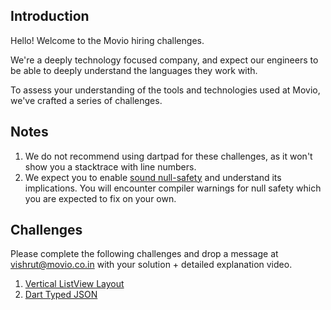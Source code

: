 ## Introduction

Hello! Welcome to the Movio hiring challenges.

We're a deeply technology focused company, and expect our engineers to be able to  deeply understand the languages they work with. 

To assess your understanding of the tools and technologies used at Movio, we've crafted a series of challenges.

## Notes

1. We do not recommend using dartpad for these challenges, as it won't show you a stacktrace with line numbers.
2. We expect you to enable [sound null-safety](https://dart.dev/null-safety)  and understand its implications. 
	You will encounter compiler warnings for null safety which you are expected to fix on your own.

## Challenges

Please complete the following challenges and drop a message at vishrut@movio.co.in with your solution + detailed explanation video.

1. [Vertical ListView Layout](vertical_list_layout.md)
1. [Dart Typed JSON](dart_typed_json.md)
